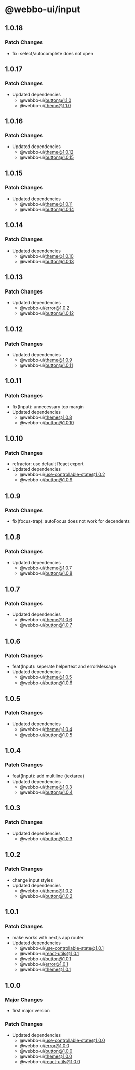 # @webbo-ui/input

## 1.0.18

### Patch Changes

- fix: select/autocomplete does not open

## 1.0.17

### Patch Changes

- Updated dependencies
  - @webbo-ui/button@1.1.0
  - @webbo-ui/theme@1.1.0

## 1.0.16

### Patch Changes

- Updated dependencies
  - @webbo-ui/theme@1.0.12
  - @webbo-ui/button@1.0.15

## 1.0.15

### Patch Changes

- Updated dependencies
  - @webbo-ui/theme@1.0.11
  - @webbo-ui/button@1.0.14

## 1.0.14

### Patch Changes

- Updated dependencies
  - @webbo-ui/theme@1.0.10
  - @webbo-ui/button@1.0.13

## 1.0.13

### Patch Changes

- Updated dependencies
  - @webbo-ui/error@1.0.2
  - @webbo-ui/button@1.0.12

## 1.0.12

### Patch Changes

- Updated dependencies
  - @webbo-ui/theme@1.0.9
  - @webbo-ui/button@1.0.11

## 1.0.11

### Patch Changes

- fix(Input): unnecessary top margin
- Updated dependencies
  - @webbo-ui/theme@1.0.8
  - @webbo-ui/button@1.0.10

## 1.0.10

### Patch Changes

- refractor: use default React export
- Updated dependencies
  - @webbo-ui/use-controllable-state@1.0.2
  - @webbo-ui/button@1.0.9

## 1.0.9

### Patch Changes

- fix(focus-trap): autoFocus does not work for decendents

## 1.0.8

### Patch Changes

- Updated dependencies
  - @webbo-ui/theme@1.0.7
  - @webbo-ui/button@1.0.8

## 1.0.7

### Patch Changes

- Updated dependencies
  - @webbo-ui/theme@1.0.6
  - @webbo-ui/button@1.0.7

## 1.0.6

### Patch Changes

- feat(Input): seperate helpertext and errorMessage
- Updated dependencies
  - @webbo-ui/theme@1.0.5
  - @webbo-ui/button@1.0.6

## 1.0.5

### Patch Changes

- Updated dependencies
  - @webbo-ui/theme@1.0.4
  - @webbo-ui/button@1.0.5

## 1.0.4

### Patch Changes

- feat(Input): add multiline (textarea)
- Updated dependencies
  - @webbo-ui/theme@1.0.3
  - @webbo-ui/button@1.0.4

## 1.0.3

### Patch Changes

- Updated dependencies
  - @webbo-ui/button@1.0.3

## 1.0.2

### Patch Changes

- change input styles
- Updated dependencies
  - @webbo-ui/theme@1.0.2
  - @webbo-ui/button@1.0.2

## 1.0.1

### Patch Changes

- make works with nextjs app router
- Updated dependencies
  - @webbo-ui/use-controllable-state@1.0.1
  - @webbo-ui/react-utils@1.0.1
  - @webbo-ui/button@1.0.1
  - @webbo-ui/error@1.0.1
  - @webbo-ui/theme@1.0.1

## 1.0.0

### Major Changes

- first major version

### Patch Changes

- Updated dependencies
  - @webbo-ui/use-controllable-state@1.0.0
  - @webbo-ui/error@1.0.0
  - @webbo-ui/button@1.0.0
  - @webbo-ui/theme@1.0.0
  - @webbo-ui/react-utils@1.0.0
